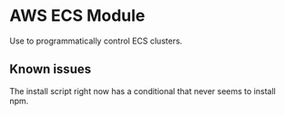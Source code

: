 # AWS ECS Module

Use to programmatically control ECS clusters.

## Known issues

The install script right now has a conditional that never seems to install npm.
